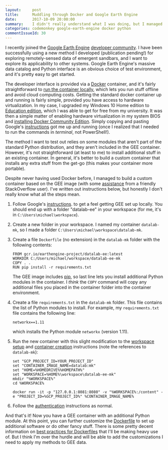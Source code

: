 ```yaml
---
layout:     post
title:      Muddling through Docker and Google Earth Engine
date:       2017-10-09 20:00:00
summary:    I didn't really understand what I was doing, but I managed to build a custom Docker image for Google Earth Engine that lets me load additional Python modules. 
categories: codemonkey google-earth-engine docker python
commentIssueId: 30
---
```


I recently joined the 
[Google Earth Engine](https://earthengine.google.com/) 
[developer community](https://developers.google.com/earth-engine/).
I have been successfully using a new method I developed (publication 
pending!) for exploring remotely-sensed data of emergent sandbars,
and I want to explore its applicability to other systems. Google 
Earth Engine's massive data catalog and Python interface is an 
obvious choice of test environment, and it's pretty easy to get
started. 

The developer interface is provided via a 
[Docker](https://www.docker.com/) 
container, and it's fairly straightforward to 
[run the container locally](https://developers.google.com/earth-engine/python_install),
which lets you run stuff offline and avoid cloud computing costs.
Getting the standard docker container up and running is fairly simple,
provided you have access to hardware virtualization. In my case, I
upgraded my Windows 10 Home edition to 
[Education edition](https://www.microsoft.com/en-us/education/Products/Windows/default.aspx), 
which I was able to get for free from my university. It was then a 
simple matter of enabling hardware virtualization in my system BIOS
and 
[installing Docker Community Edition](https://store.docker.com/editions/community/docker-ce-desktop-windows).
Simply copying and pasting Google's 
[instructions](https://developers.google.com/earth-engine/python_install-datalab-local) 
got me up and running (once I realized that I needed to run the 
commands in *terminal*, not PowerShell!).

The method I want to test out relies on some 
modules that aren't part of the standard Python distribution, 
and they aren't included in the GEE container. However, it's not
straightforward (at least to me) to install additional stuff in an
existing container. In general, it's better to build a custom 
container that installs any extra stuff from the get-go (this makes 
your container more portable).

Despite never having used Docker before, I managed to build a custom 
container based on the GEE image (with some 
[assistance](https://stackoverflow.com/questions/45656276/installing-python-modules-on-the-local-google-earth-engine-docker-image) 
from a friendly StackOverflow user). I've written out instructions
below, but honestly I don't really know what all the steps mean.

  1. Follow Google's 
     [instructions](https://developers.google.com/earth-engine/python_install-datalab-local).
     to get a feel getting GEE set up locally. You should end up with 
     a folder "datalab-ee" in your workspace (for me, it's in 
     `C:\Users\michael\workspace`).

  2. Create a new folder in your workspace. I named my container 
     `datalab-mk`, so I made a folder 
     `C:\Users\michael\workspace\datalab-mk`.

  3. Create a file `Dockerfile` (no extension) in the `datalab-mk`
     folder with the following contents:
     ```
     FROM gcr.io/earthengine-project/datalab-ee:latest
     WORKDIR C:/Users/michael/workspace/datalab-ee-mk
     COPY . .
     RUN pip install -r requirements.txt
     ```
     The GEE image includes [pip](https://pypi.python.org/pypi/pip), 
     so last line lets you install additional Python modules in the
     container. I *think* the `COPY` command will copy any additional
     files you placed in the container folder into the container 
     environment.

  4. Create a file `requirements.txt` in the `datalab-mk` folder.
     This file contains the list of Python modules to install. For
     example, my `requirements.txt` file contains the following line:
     ```
     networkx==1.11
     ```
     which installs the Python module `networkx` (version 1.11).

  5. Run the new container with this slight modification to 
     the [workspace setup](https://developers.google.com/earth-engine/python_install-datalab-local#step-2---define-a-local-workspace) 
     and [container creation](https://developers.google.com/earth-engine/python_install-datalab-local#step-3---create-a-container) 
     instructions (note the references to `datalab-mk`):
     ```
     set "GCP_PROJECT_ID=YOUR_PROJECT_ID"
     set "CONTAINER_IMAGE_NAME=datalab:mk"
     set "HOME=%HOMEDRIVE%%HOMEPATH%"
     set "WORKSPACE=%HOME%\workspace\datalab-ee-mk"
     mkdir "%WORKSPACE%"
     cd %WORKSPACE%

     docker run -it -p "127.0.0.1:8081:8080" -v "%WORKSPACE%:/content" -e "PROJECT_ID=%GCP_PROJECT_ID%" %CONTAINER_IMAGE_NAME%
     ```
  6. Follow the [authentication](https://developers.google.com/earth-engine/python_install-datalab-local#authenticating-to-earth-engine) 
     instructions as normal.

And that's it! Now you have a GEE container with an additional Python
module. At this point, you can further customize the 
[Dockerfile](https://docs.docker.com/engine/reference/builder/)
to set up additional software or do other fancy stuff. There is some
pretty decent information on 
[best practices for Dockerfiles](https://docs.docker.com/engine/userguide/eng-image/dockerfile_best-practices/)
that I'll be making heavy use of. But I think I'm over the hurdle and
will be able to add the customizations I need to apply my methods to
GEE data.
